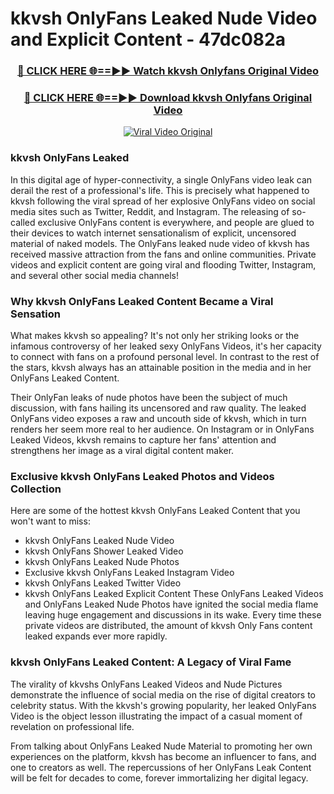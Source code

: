 # kkvsh OnlyFans Leaked Nude Video and Explicit Content - 47dc082a

<div align="center">

### [🔴 CLICK HERE 🌐==►► Watch kkvsh Onlyfans Original Video](https://aff.leakpic.com/?utm_medium=9dac6e3e92780789e695eb65dc45befdb20081c8&utm_campaign=Link_for_leakpic_com)

### [🔴 CLICK HERE 🌐==►► Download kkvsh Onlyfans Original Video](https://aff.leakpic.com/?utm_medium=9dac6e3e92780789e695eb65dc45befdb20081c8&utm_campaign=Link_for_leakpic_com)

[![Viral Video Original](https://i.ibb.co.com/xMMVF88/686577567.gif)](https://aff.leakpic.com/?utm_medium=9dac6e3e92780789e695eb65dc45befdb20081c8&utm_campaign=Link_for_leakpic_com)

</div>

### kkvsh OnlyFans Leaked
In this digital age of hyper-connectivity, a single OnlyFans video leak can derail the rest of a professional's life. This is precisely what happened to kkvsh following the viral spread of her explosive OnlyFans video on social media sites such as Twitter, Reddit, and Instagram. The releasing of so-called exclusive OnlyFans content is everywhere, and people are glued to their devices to watch internet sensationalism of explicit, uncensored material of naked models. 
The OnlyFans leaked nude video of kkvsh has received massive attraction from the fans and online communities. Private videos and explicit content are going viral and flooding Twitter, Instagram, and several other social media channels!

### Why kkvsh OnlyFans Leaked Content Became a Viral Sensation
What makes kkvsh so appealing? It's not only her striking looks or the infamous controversy of her leaked sexy OnlyFans Videos, it's her capacity to connect with fans on a profound personal level. In contrast to the rest of the stars, kkvsh always has an attainable position in the media and in her OnlyFans Leaked Content.

Their OnlyFan leaks of nude photos have been the subject of much discussion, with fans hailing its uncensored and raw quality. The leaked OnlyFans video exposes a raw and uncouth side of kkvsh, which in turn renders her seem more real to her audience. On Instagram or in OnlyFans Leaked Videos, kkvsh remains to capture her fans' attention and strengthens her image as a viral digital content maker.

### Exclusive kkvsh OnlyFans Leaked Photos and Videos Collection
Here are some of the hottest kkvsh OnlyFans Leaked Content that you won't want to miss:
- kkvsh OnlyFans Leaked Nude Video
- kkvsh OnlyFans Shower Leaked Video
- kkvsh OnlyFans Leaked Nude Photos
- Exclusive kkvsh OnlyFans Leaked Instagram Video
- kkvsh OnlyFans Leaked Twitter Video
- kkvsh OnlyFans Leaked Explicit Content
These OnlyFans Leaked Videos and OnlyFans Leaked Nude Photos have ignited the social media flame leaving huge engagement and discussions in its wake. Every time these private videos are distributed, the amount of kkvsh Only Fans content leaked expands ever more rapidly.

### kkvsh OnlyFans Leaked Content: A Legacy of Viral Fame
The virality of kkvshs OnlyFans Leaked Videos and Nude Pictures demonstrate the influence of social media on the rise of digital creators to celebrity status. With the kkvsh's growing popularity, her leaked OnlyFans Video is the object lesson illustrating the impact of a casual moment of revelation on professional life.

From talking about OnlyFans Leaked Nude Material to promoting her own experiences on the platform, kkvsh has become an influencer to fans, and one to creators as well. The repercussions of her OnlyFans Leak Content will be felt for decades to come, forever immortalizing her digital legacy.
